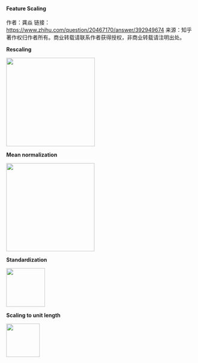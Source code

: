 #### Feature Scaling

作者：龚焱
链接：https://www.zhihu.com/question/20467170/answer/392949674
来源：知乎
著作权归作者所有。商业转载请联系作者获得授权，非商业转载请注明出处。



**Rescaling**

<img src="https://pic3.zhimg.com/50/v2-1874c0fd4801124ad29d6b2ff5d78d56_hd.jpg" data-caption="" data-size="normal" data-rawwidth="236" data-rawheight="79" data-default-watermark-src="https://pic4.zhimg.com/50/v2-575408e57fc4ce6d5c9f565efac34f70_hd.jpg" class="content_image" width="236"/>

**Mean normalization**

<img src="https://pic4.zhimg.com/50/v2-1232fae014a02e150ed2b78e463a16ce_hd.jpg" data-caption="" data-size="normal" data-rawwidth="235" data-rawheight="75" data-default-watermark-src="https://pic3.zhimg.com/50/v2-fa2aad4069697e5339f0fb12b8834098_hd.jpg" class="content_image" width="235"/>

**Standardization**

<img src="https://pic2.zhimg.com/50/v2-9734f7841b544443b591bfbf54a7f041_hd.jpg" data-caption="" data-size="normal" data-rawwidth="103" data-rawheight="45" class="content_image" width="103"/>

**Scaling to unit length**

<img src="https://pic2.zhimg.com/50/v2-ca8f8c4e0c60572bc2f0ecce563f006e_hd.jpg" data-caption="" data-size="normal" data-rawwidth="89" data-rawheight="50" class="content_image" width="89"/>